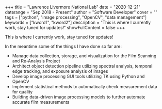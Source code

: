 +++
title = "Lawrence Livermore National Lab"
date = "2020-12-21"
daterange = "Sep 2018 - Present"
author = "Software Developer" 
cover = ""
tags = ["python", "image processing", "OpenCV", "data management"]
keywords = ["kword1", "kword2"]
description = "This is where I currently work, stay tuned for updates!"
showFullContent = false
+++

This is where I currently work, stay tuned for updates!

In the meantime some of the things I have done so far are:

- Manage data collection, storage, and visualization for the Film Scanning and Re-Analysis Project
- Architect object detection pipeline utilizing spectral analysis, temporal edge tracking, and exposure analysis of images
- Develop image processing GUI tools utilizing TK using Python and OpenCV
- Implement statistical methods to automatically check measurement data for quality
- Building data-driven image processing models to further automate accurate film measurements 
